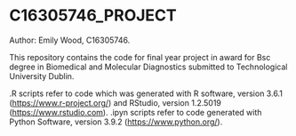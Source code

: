 # C16305746_PROJECT
Author: Emily Wood, C16305746. 

This repository contains the code for final year project in award for Bsc degree in Biomedical and Molecular Diagnostics submitted to Technological University Dublin. 

.R scripts refer to code which was generated with R software, version 3.6.1 (https://www.r-project.org/) and RStudio, version 1.2.5019 (https://www.rstudio.com). 
.ipyn scripts refer to code generated with Python Software, version 3.9.2 (https://www.python.org/). 
